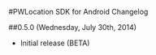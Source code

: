#PWLocation SDK for Android Changelog

##0.5.0 (Wednesday, July 30th, 2014)
 * Initial release (BETA)
